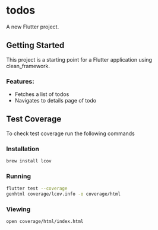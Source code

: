 # todos

A new Flutter project.

## Getting Started

This project is a starting point for a Flutter application using clean_framework.

### Features:

- Fetches a list of todos
- Navigates to details page of todo

## Test Coverage

To check test coverage run the following commands

### Installation

```sh
brew install lcov
```

### Running

```sh
flutter test --coverage
genhtml coverage/lcov.info -o coverage/html
```

### Viewing

```sh
open coverage/html/index.html
```
